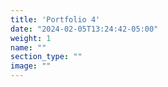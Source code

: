 ```yaml
---
title: 'Portfolio 4'
date: "2024-02-05T13:24:42-05:00"
weight: 1
name: ""
section_type: ""
image: ""
---
```

